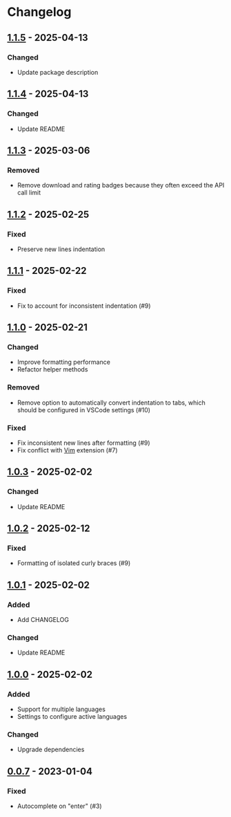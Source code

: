 # Changelog

## [1.1.5] - 2025-04-13

### Changed

- Update package description

## [1.1.4] - 2025-04-13

### Changed

- Update README

## [1.1.3] - 2025-03-06

### Removed

- Remove download and rating badges because they often exceed the API call limit

## [1.1.2] - 2025-02-25

### Fixed

- Preserve new lines indentation

## [1.1.1] - 2025-02-22

### Fixed

- Fix to account for inconsistent indentation (#9)

## [1.1.0] - 2025-02-21

### Changed

- Improve formatting performance
- Refactor helper methods

### Removed

- Remove option to automatically convert indentation to tabs, which should be configured in VSCode settings (#10)

### Fixed

- Fix inconsistent new lines after formatting (#9)
- Fix conflict with [Vim](https://marketplace.visualstudio.com/items?itemName=vscodevim.vim) extension (#7)

## [1.0.3] - 2025-02-02

### Changed

- Update README

## [1.0.2] - 2025-02-12

### Fixed

- Formatting of isolated curly braces (#9)

## [1.0.1] - 2025-02-02

### Added

- Add CHANGELOG

### Changed

- Update README

## [1.0.0] - 2025-02-02

### Added

- Support for multiple languages
- Settings to configure active languages

### Changed

- Upgrade dependencies

## [0.0.7] - 2023-01-04

### Fixed

- Autocomplete on "enter" (#3)

[unreleased]: https://github.com/ironcutter24/cs-curly-formatter/compare/v1.1.5...HEAD
[1.1.5]: https://github.com/ironcutter24/cs-curly-formatter/compare/v1.1.4...v1.1.5
[1.1.4]: https://github.com/ironcutter24/cs-curly-formatter/compare/v1.1.3...v1.1.4
[1.1.3]: https://github.com/ironcutter24/cs-curly-formatter/compare/v1.1.2...v1.1.3
[1.1.2]: https://github.com/ironcutter24/cs-curly-formatter/compare/v1.1.1...v1.1.2
[1.1.1]: https://github.com/ironcutter24/cs-curly-formatter/compare/v1.1.0...v1.1.1
[1.1.0]: https://github.com/ironcutter24/cs-curly-formatter/compare/v1.0.3...v1.1.0
[1.0.3]: https://github.com/ironcutter24/cs-curly-formatter/compare/v1.0.2...v1.0.3
[1.0.2]: https://github.com/ironcutter24/cs-curly-formatter/compare/v1.0.1...v1.0.2
[1.0.1]: https://github.com/ironcutter24/cs-curly-formatter/compare/v1.0.0...v1.0.1
[1.0.0]: https://github.com/ironcutter24/cs-curly-formatter/compare/v0.0.7...v1.0.0
[0.0.7]: https://github.com/ironcutter24/cs-curly-formatter/releases/tag/v0.0.7
